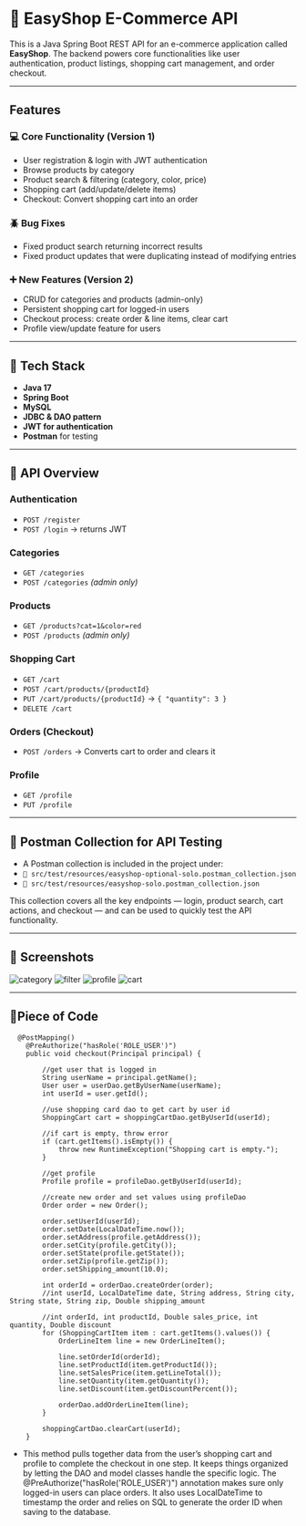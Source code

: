 # 🛒 EasyShop E-Commerce API

This is a Java Spring Boot REST API for an e-commerce application called **EasyShop**. The backend powers core functionalities like user authentication, product listings, shopping cart management, and order checkout.

---

## Features

### 💻 Core Functionality (Version 1)
-  User registration & login with JWT authentication
-  Browse products by category
-  Product search & filtering (category, color, price)
-  Shopping cart (add/update/delete items)
-  Checkout: Convert shopping cart into an order

### 🪲  Bug Fixes
- Fixed product search returning incorrect results
- Fixed product updates that were duplicating instead of modifying entries

### ➕ New Features (Version 2)
- CRUD for categories and products (admin-only)
- Persistent shopping cart for logged-in users
- Checkout process: create order & line items, clear cart
- Profile view/update feature for users

---

## 🧰 Tech Stack

- **Java 17**
- **Spring Boot**
- **MySQL**
- **JDBC & DAO pattern**
- **JWT for authentication**
- **Postman** for testing

---

## 🔄 API Overview

### Authentication
- `POST /register`
- `POST /login` → returns JWT

### Categories
- `GET /categories`
- `POST /categories` *(admin only)*

### Products
- `GET /products?cat=1&color=red`
- `POST /products` *(admin only)*

### Shopping Cart
- `GET /cart`
- `POST /cart/products/{productId}`
- `PUT /cart/products/{productId}` → `{ "quantity": 3 }`
- `DELETE /cart`

### Orders (Checkout)
- `POST /orders` → Converts cart to order and clears it

### Profile
- `GET /profile`
- `PUT /profile`

---

## 🧪 Postman Collection for API Testing

- A Postman collection is included in the project under:
- `📁 src/test/resources/easyshop-optional-solo.postman_collection.json`
- `📁 src/test/resources/easyshop-solo.postman_collection.json`

This collection covers all the key endpoints — login, product search, cart actions, and checkout — and can be used to quickly test the API functionality.


---

## 📸 Screenshots
![category](https://github.com/user-attachments/assets/dbbd87e5-50f1-445c-9605-1c1862004f0b)
![filter](https://github.com/user-attachments/assets/cdadf331-c968-4396-aedb-0ad21ebd333c)
![profile](https://github.com/user-attachments/assets/2cecce98-7ea5-49ed-b087-28d74968120d)
![cart](https://github.com/user-attachments/assets/16211870-9347-4311-b59f-06ac7fe58f7a)

---

## 🥧Piece of Code 

```
  @PostMapping()
    @PreAuthorize("hasRole('ROLE_USER')")
    public void checkout(Principal principal) {

        //get user that is logged in
        String userName = principal.getName();
        User user = userDao.getByUserName(userName);
        int userId = user.getId();

        //use shopping card dao to get cart by user id
        ShoppingCart cart = shoppingCartDao.getByUserId(userId);

        //if cart is empty, throw error
        if (cart.getItems().isEmpty()) {
            throw new RuntimeException("Shopping cart is empty.");
        }

        //get profile
        Profile profile = profileDao.getByUserId(userId);

        //create new order and set values using profileDao
        Order order = new Order();

        order.setUserId(userId);
        order.setDate(LocalDateTime.now());
        order.setAddress(profile.getAddress());
        order.setCity(profile.getCity());
        order.setState(profile.getState());
        order.setZip(profile.getZip());
        order.setShipping_amount(10.0);

        int orderId = orderDao.createOrder(order);
        //int userId, LocalDateTime date, String address, String city, String state, String zip, Double shipping_amount

        //int orderId, int productId, Double sales_price, int quantity, Double discount
        for (ShoppingCartItem item : cart.getItems().values()) {
            OrderLineItem line = new OrderLineItem();

            line.setOrderId(orderId);
            line.setProductId(item.getProductId());
            line.setSalesPrice(item.getLineTotal());
            line.setQuantity(item.getQuantity());
            line.setDiscount(item.getDiscountPercent());

            orderDao.addOrderLineItem(line);
        }

        shoppingCartDao.clearCart(userId);
    }
```
- This method pulls together data from the user’s shopping cart and profile to complete the checkout in one step. It keeps things organized by letting the DAO and model classes handle the specific logic. The @PreAuthorize("hasRole('ROLE_USER')") annotation makes sure only logged-in users can place orders. It also uses LocalDateTime to timestamp the order and relies on SQL to generate the order ID when saving to the database.


